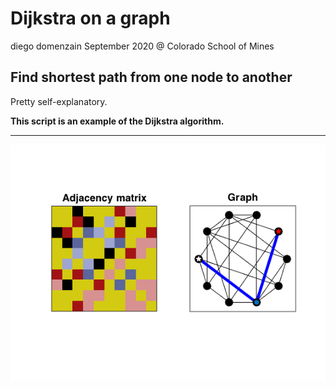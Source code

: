 # Dijkstra on a graph
diego domenzain
September 2020 @ Colorado School of Mines

## Find shortest path from one node to another

Pretty self-explanatory.

__This script is an example of the Dijkstra algorithm.__

---

[![](../pics/dijkstra-10nodes.png)](./)

